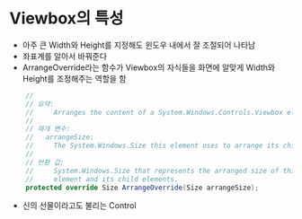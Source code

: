 # Viewbox의 특성
- 아주 큰 Width와 Height를 지정해도 윈도우 내에서 잘 조절되어 나타남
- 좌표계를 알아서 바꿔준다
- ArrangeOverride라는 함수가 Viewbox의 자식들을 화면에 알맞게 Width와 Height를 조정해주는 역할을 함
```C#
    //
    // 요약:
    //     Arranges the content of a System.Windows.Controls.Viewbox element.
    //
    // 매개 변수:
    //   arrangeSize:
    //     The System.Windows.Size this element uses to arrange its child elements.
    //
    // 반환 값:
    //     System.Windows.Size that represents the arranged size of this System.Windows.Controls.Viewbox
    //     element and its child elements.
    protected override Size ArrangeOverride(Size arrangeSize);
```
- 신의 선물이라고도 불리는 Control